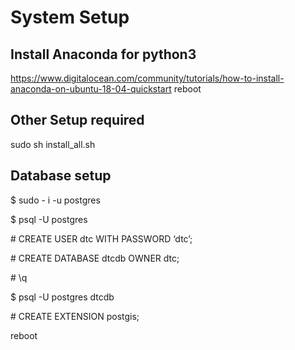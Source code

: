 # System Setup
## Install Anaconda for python3
https://www.digitalocean.com/community/tutorials/how-to-install-anaconda-on-ubuntu-18-04-quickstart
reboot
## Other Setup required
sudo sh install_all.sh
## Database setup
$ sudo - i -u postgres <br /> 

$ psql -U postgres<br /> 

\# CREATE USER dtc WITH PASSWORD ‘dtc’;<br /> 

\# CREATE DATABASE dtcdb OWNER dtc;<br /> 

\# \q<br /> 

$ psql -U postgres dtcdb<br /> 

\# CREATE EXTENSION postgis;<br /> 


reboot<br /> 
